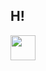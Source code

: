 <h2>H!</h2> <img src= "https://user-images.githubusercontent.com/5713670/87202985-820dcb80-c2b6-11ea-9f56-7ec461c497c3.gif" width=40 height=40 />



